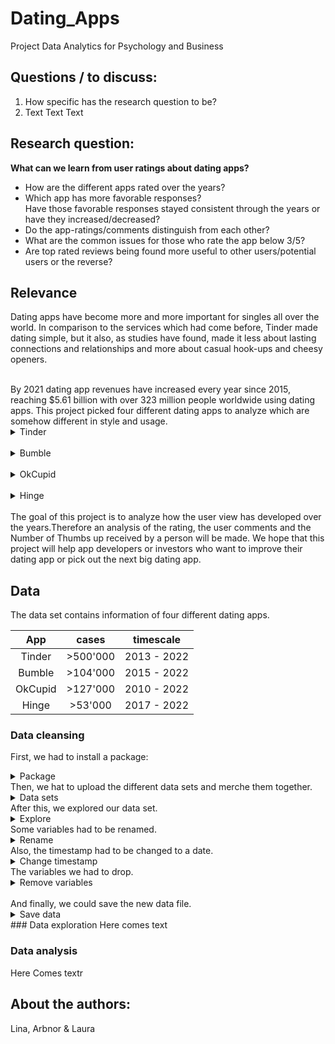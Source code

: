 # Dating_Apps
Project Data Analytics for Psychology and Business

## Questions / to discuss:

  1. How specific has the research question to be? 
  2. Text Text Text
     
## Research question: 
**What can we learn from user ratings about dating apps?**

- How are the different apps rated over the years?
- Which app has more favorable responses? <br>Have those favorable responses stayed   consistent through the years or have they increased/decreased?
- Do the app-ratings/comments distinguish from each other?
- What are the common issues for those who rate the app below 3/5?
- Are top rated reviews being found more useful to other users/potential users or the reverse?

## Relevance
Dating apps have become more and more important for singles all over the world. In comparison to the services which had come before, Tinder made dating simple, but it also, as studies have found, made it less about lasting connections and relationships and more about casual hook-ups and cheesy openers. 
<!-- blank line -->
<br>
<!-- blank line -->
By 2021 dating app revenues have increased every year since 2015, reaching $5.61 billion with over 323 million people worldwide using dating apps. This project picked four different dating apps to analyze which are somehow different in style and usage. 
<!-- blank line -->
<br>
<!-- blank line -->

<details>
<summary markdown="span">Tinder</summary>
<!-- blank line -->    
Tinder fundamentally changed online dating by removing the seriousness and giving users more control. 
</details>
<!-- blank line -->  
<br>
<!-- blank line -->

<details>
<summary markdown="span">Bumble</summary>
<!-- blank line -->    
Bumble is designed to give women control of the experience. Bumble was started by Tinder co-founder Whitney Wolfe Herd, who left after tensions at the company. Bumble is consideret the main rival in North Armerica.
</details>
<!-- blank line -->  
<br>
<!-- blank line -->

<details>
<summary markdown="span">OkCupid</summary>
<!-- blank line -->    
OkCupid features multiple-choice questions to match members. It is one of the older dating apps and is a U.S.-based, internationally operating online dating, friendship, and formerly also a social networking website and application. 
</details>
<!-- blank line -->  
<br>
<!-- blank line -->
<!-- blank line -->

<details>
<summary markdown="span">Hinge</summary>
<!-- blank line -->    
Hinge may have been destined to be one of the many dating app failures, but the team reformed the app for long-term relationships and has hit the ground running in North America.
</details>
<!-- blank line -->  
<br>
<!-- blank line -->
The goal of this project is to analyze how the user view has developed over the years.Therefore an analysis of the rating, the user comments and the Number of Thumbs up received by a person will be made. We hope that this project will help app developers or investors who want to improve their dating app or pick out the next big dating app.

## Data
The data set contains information of four different dating apps. 

| App | cases  | timescale  |
| :---:   | :-: | :-: |
| Tinder | >500'000 | 2013 - 2022 |
| Bumble | >104'000 | 2015 - 2022 |
| OkCupid | >127'000 | 2010 - 2022 |
| Hinge | >53'000 | 2017 - 2022 |

### Data cleansing

First, we had to install a package: 
<!-- blank line -->  
<details>
<summary markdown="span">Package</summary>
<!-- blank line -->    
install.packages("readxl")<br>
library(readxl)<br>  
</details>
<!-- blank line -->  
Then, we hat to upload the different data sets and merche them together.
<!-- blank line -->  
<details>
<summary markdown="span">Data sets</summary>
<!-- blank line -->  
Tinder <- read_excel(file.choose(), na = "NA")<br>
Bumble <- read_excel(file.choose(), na = "NA")<br>
OkCupid <- read_excel(file.choose(), na = "NA")<br>
Hinge <- read_excel(file.choose(), na = "NA")<br>
<!-- blank line -->
<br>
<!-- blank line -->
#Create full data set<br>
Dating_Data_all <- rbind(Tinder, Bumble, OkCupid, Hinge)<br>
</details>
<!-- blank line -->  
After this, we explored our data set. 
<details>
<summary markdown="span">Explore</summary> 
<!-- blank line -->   
str(Dating_Data_all)
</details>
<!-- blank line -->  
Some variables had to be renamed. 
<details>
<summary markdown="span">Rename</summary> 
<!-- blank line -->  
Dating_Data_all <- Dating_Data_all %>% rename(Date_Time = at) <br>
colnames(Dating_Data_all)
<!-- blank line -->
<br>
<!-- blank line -->
Dating_Data_all <- Dating_Data_all %>% rename(replied_Date_Time = repliedAt)<br>
colnames(Dating_Data_all)
</details>
<!-- blank line -->   
Also, the timestamp had to be changed to a date. 
<details>
<summary markdown="span">Change timestamp</summary>      
#Change Timestamp<br>
Dating_Data_all$Date <- as.Date(Dating_Data_all$Date_Time)<br>
Dating_Data_all$Date_Reply <- as.Date(Dating_Data_all$replied_Date_Time)
</details>
<!-- blank line -->  
The variables we had to drop. 
<details>
<summary markdown="span">Remove variables</summary>       
#Drop variables and create final data set<br>
Dating_App_Final <- within(Dating_Data_all, rm(Time, Date_Time, replied_Date_Time))
</details>
<!-- blank line -->
<br>
<!-- blank line -->
And finally, we could save the new data file. 
<details>
<summary markdown="span">Save data</summary>    
#save Datafile<br>
write_csv2(Dating_App_Final, file="Dating_app_cleared.csv")<br>
save(Dating_App_Final, file = "Dating_app_cleared.Rdata")
</details>
<!-- blank line -->  
### Data exploration 
Here comes text

### Data analysis
Here Comes textr

## About the authors:
Lina, Arbnor & Laura 
